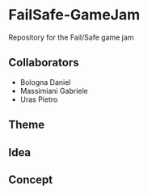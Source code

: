 # FailSafe-GameJam
 Repository for the Fail/Safe game jam

## Collaborators
- Bologna Daniel
- Massimiani Gabriele
- Uras Pietro

## Theme

## Idea

## Concept

